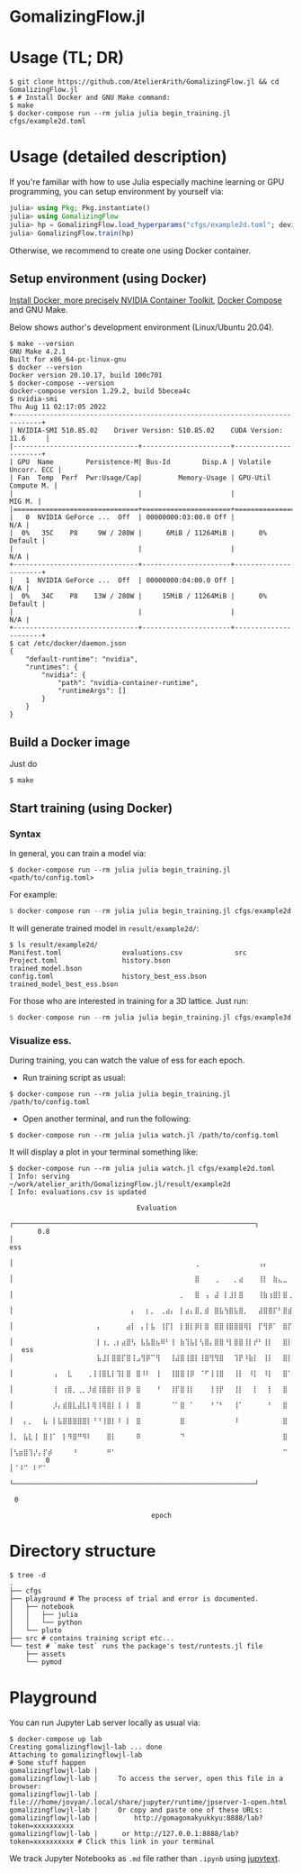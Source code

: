 # GomalizingFlow.jl

# Usage (TL; DR)

```console
$ git clone https://github.com/AtelierArith/GomalizingFlow.jl && cd GomalizingFlow.jl
$ # Install Docker and GNU Make command:
$ make
$ docker-compose run --rm julia julia begin_training.jl cfgs/example2d.toml
```

# Usage (detailed description)

If you're familiar with how to use Julia especially machine learning or GPU programming, you can setup environment by yourself via:

```julia
julia> using Pkg; Pkg.instantiate()
julia> using GomalizingFlow
julia> hp = GomalizingFlow.load_hyperparams("cfgs/example2d.toml"; device_id=0, pretrained=nothing, result="result")
julia> GomalizingFlow.train(hp)
```

Otherwise, we recommend to create one using Docker container.

## Setup environment (using Docker)

[Install Docker, more precisely NVIDIA Container Toolkit](https://docs.nvidia.com/datacenter/cloud-native/container-toolkit/install-guide.html#docker), [Docker Compose](https://docs.docker.com/compose/install/compose-plugin/#installing-compose-on-linux-systems) and GNU Make.

Below shows author's development environment (Linux/Ubuntu 20.04).

```console
$ make --version
GNU Make 4.2.1
Built for x86_64-pc-linux-gnu
$ docker --version
Docker version 20.10.17, build 100c701
$ docker-compose --version
docker-compose version 1.29.2, build 5becea4c
$ nvidia-smi
Thu Aug 11 02:17:05 2022
+-----------------------------------------------------------------------------+
| NVIDIA-SMI 510.85.02    Driver Version: 510.85.02    CUDA Version: 11.6     |
|-------------------------------+----------------------+----------------------+
| GPU  Name        Persistence-M| Bus-Id        Disp.A | Volatile Uncorr. ECC |
| Fan  Temp  Perf  Pwr:Usage/Cap|         Memory-Usage | GPU-Util  Compute M. |
|                               |                      |               MIG M. |
|===============================+======================+======================|
|   0  NVIDIA GeForce ...  Off  | 00000000:03:00.0 Off |                  N/A |
|  0%   35C    P8     9W / 280W |      6MiB / 11264MiB |      0%      Default |
|                               |                      |                  N/A |
+-------------------------------+----------------------+----------------------+
|   1  NVIDIA GeForce ...  Off  | 00000000:04:00.0 Off |                  N/A |
|  0%   34C    P8    13W / 280W |     15MiB / 11264MiB |      0%      Default |
|                               |                      |                  N/A |
+-------------------------------+----------------------+----------------------+
$ cat /etc/docker/daemon.json
{
    "default-runtime": "nvidia",
    "runtimes": {
        "nvidia": {
            "path": "nvidia-container-runtime",
            "runtimeArgs": []
        }
    }
}
```

## Build a Docker image

Just do

```console
$ make
```

## Start training (using Docker)

### Syntax

In general, you can train a model via:

```console
$ docker-compose run --rm julia julia begin_training.jl <path/to/config.toml>
```
For example:

```julia
$ docker-compose run --rm julia julia begin_training.jl cfgs/example2d.toml # You can enjoy our software on CPU-only hardware device
```

It will generate trained model in `result/example2d/`:

```console
$ ls result/example2d/
Manifest.toml               evaluations.csv             src
Project.toml                history.bson                trained_model.bson
config.toml                 history_best_ess.bson       trained_model_best_ess.bson
```

For those who are interested in training for a 3D lattice. Just run:

```julia
$ docker-compose run --rm julia julia begin_training.jl cfgs/example3d.toml # For 3D lattice case, you may want to use GPU for training.
```

### Visualize ess.

During training, you can watch the value of ess for each epoch.

- Run training script as usual:

```console
$ docker-compose run --rm julia julia begin_training.jl /path/to/config.toml
```

- Open another terminal, and run the following:

```console
$ docker-compose run --rm julia julia watch.jl /path/to/config.toml
```

It will display a plot in your terminal something like:

```console
$ docker-compose run --rm julia julia watch.jl cfgs/example2d.toml
[ Info: serving ~/work/atelier_arith/GomalizingFlow.jl/result/example2d
[ Info: evaluations.csv is updated
           ⠀⠀⠀⠀⠀⠀⠀⠀⠀⠀⠀⠀⠀⠀⠀⠀⠀⠀⠀⠀⠀⠀⠀⠀⠀⠀Evaluation⠀⠀⠀⠀⠀⠀⠀⠀⠀⠀⠀⠀⠀⠀⠀⠀⠀⠀⠀⠀⠀⠀⠀⠀⠀⠀
           ┌────────────────────────────────────────────────────────────┐
       0.8 │⠀⠀⠀⠀⠀⠀⠀⠀⠀⠀⠀⠀⠀⠀⠀⠀⠀⠀⠀⠀⠀⠀⠀⠀⠀⠀⠀⠀⠀⠀⠀⠀⠀⠀⠀⠀⠀⠀⠀⠀⠀⠀⠀⠀⠀⠀⠀⠀⠀⠀⠀⠀⠀⠀⠀⠀⠀⠀⠀⠀│ ess
           │⠀⠀⠀⠀⠀⠀⠀⠀⠀⠀⠀⠀⠀⠀⠀⠀⠀⠀⠀⠀⠀⠀⠀⠀⠀⠀⠀⠀⠀⠀⠀⠀⠀⠀⠀⠀⠀⢀⠀⠀⠀⠀⠀⠀⠀⠀⠀⠀⠀⠀⢠⡄⠀⠀⠀⠀⠀⠀⠀⠀│
           │⠀⠀⠀⠀⠀⠀⠀⠀⠀⠀⠀⠀⠀⠀⠀⠀⠀⠀⠀⠀⠀⠀⠀⠀⠀⠀⠀⠀⠀⠀⠀⠀⠀⠀⠀⠀⠀⣿⠀⠀⠀⢀⠀⠀⠀⡀⣴⠀⠀⠀⢸⡇⠀⣷⣄⣀⠀⢀⠀⡄│
           │⠀⠀⠀⠀⠀⠀⠀⠀⠀⠀⠀⠀⠀⠀⠀⠀⠀⠀⠀⠀⠀⠀⠀⠀⠀⠀⠀⠀⠀⠀⠀⠀⠀⠀⡀⠀⠀⣿⠀⢠⠀⣼⠀⡇⣸⡇⣿⠀⠀⠀⢸⣷⢰⣿⡇⣿⢀⣸⣰⡇│
           │⠀⠀⠀⠀⠀⠀⠀⠀⠀⠀⠀⠀⠀⠀⠀⠀⠀⠀⠀⠀⠀⠀⠀⠀⡄⠀⠀⡆⡀⠀⢀⣴⡄⠀⡇⣴⡄⣿⡀⣾⠀⣿⣧⢳⣿⣧⣿⡀⠀⠀⣼⣿⣿⡏⠃⣿⣾⣿⣿⡇│
           │⠀⠀⠀⠀⠀⠀⠀⠀⠀⠀⠀⠀⠀⠀⠀⠀⠀⡄⠀⠀⠀⠀⠀⣴⡇⠀⡄⡇⣧⠀⢸⡏⡇⠀⡇⣿⡇⡿⡇⣿⠀⣿⣿⢸⣿⣿⣿⢿⡇⠀⡏⢻⡿⠁⠀⣿⡏⣿⣿⣷│
           │⠀⠀⠀⠀⠀⠀⠀⠀⠀⠀⠀⠀⠀⠀⠀⠀⠀⡇⢰⡀⢀⡆⣴⣿⢣⠀⣧⣧⣿⣦⠿⠃⢸⠀⣷⢹⣧⡇⢣⣿⡄⣿⣿⠘⡇⣿⣿⢸⡇⡞⠃⢸⡇⠀⠀⣿⡇⣿⢿⣿│
   ess     │⠀⠀⠀⠀⠀⠀⠀⠀⠀⠀⠀⠀⠀⠀⠀⠀⠀⣧⣸⡇⣿⣿⡏⣿⢸⣠⢻⡿⠉⢻⠀⠀⢸⣼⣿⢸⣿⡇⢸⣿⢻⢻⣿⠀⠀⢹⡟⠸⣷⡇⠀⢸⡇⠀⠀⣿⡇⣿⠀⡿│
           │⠀⠀⠀⠀⠀⠀⠀⠀⢠⠀⠀⣇⠀⠀⠀⢀⢸⢸⣿⣇⡇⢹⡇⣿⠀⣿⠸⠇⠀⢸⠀⠀⢸⣿⣿⢸⡿⠀⠈⠋⢸⢸⣿⠀⠀⢸⡇⠀⠸⡇⠀⠸⡇⠀⠀⣿⠁⡏⠀⠁│
           │⠀⠀⠀⠀⠀⠀⠀⠀⢸⠀⢰⣿⡀⢀⡀⡸⣾⢸⣿⣿⡇⢸⡇⡿⠀⣿⠀⠀⠀⠘⠀⠀⢸⡏⣿⢸⡇⠀⠀⠀⢸⢸⡟⠀⠀⢸⡇⠀⠀⡇⠀⠀⡇⠀⠀⣿⠀⡇⠀⠀│
           │⠀⠀⠀⠀⠀⠀⠀⠀⡸⡄⣾⣿⣇⣼⣇⡇⢿⢸⢿⣿⡇⢸⠀⡇⠀⣿⠀⠀⠀⠀⠀⠀⠈⠁⣿⠀⠁⠀⠀⠀⠘⠈⠃⠀⠀⢸⠁⠀⠀⠀⠀⠀⠃⠀⠀⣿⠀⡇⠀⠀│
           │⠀⠀⡄⡀⠀⠀⣧⠀⡇⣧⣿⣿⣿⣿⣿⡇⠘⠘⢸⣿⡇⠸⠀⡇⠀⣿⠀⠀⠀⠀⠀⠀⠀⠀⣿⠀⠀⠀⠀⠀⠀⠀⠀⠀⠀⠸⠀⠀⠀⠀⠀⠀⠀⠀⠀⣿⠀⡇⠀⠀│
           │⡀⠀⣧⣇⢸⠀⣿⢸⠁⠀⡇⠻⣿⠛⠻⠇⠀⠀⠀⣿⡇⠀⠀⠀⠀⠿⠀⠀⠀⠀⠀⠀⠀⠀⠙⠀⠀⠀⠀⠀⠀⠀⠀⠀⠀⠀⠀⠀⠀⠀⠀⠀⠀⠀⠀⣿⠀⡇⠀⠀│
           │⢣⣶⣿⢹⡜⡄⡏⡾⠀⠀⠀⠀⠘⠀⠀⠀⠀⠀⠀⠛⠁⠀⠀⠀⠀⠀⠀⠀⠀⠀⠀⠀⠀⠀⠀⠀⠀⠀⠀⠀⠀⠀⠀⠀⠀⠀⠀⠀⠀⠀⠀⠀⠀⠀⠀⠉⠀⠀⠀⠀│
         0 │⠈⠸⠉⠀⠇⠋⠁⠀⠀⠀⠀⠀⠀⠀⠀⠀⠀⠀⠀⠀⠀⠀⠀⠀⠀⠀⠀⠀⠀⠀⠀⠀⠀⠀⠀⠀⠀⠀⠀⠀⠀⠀⠀⠀⠀⠀⠀⠀⠀⠀⠀⠀⠀⠀⠀⠀⠀⠀⠀⠀│
           └────────────────────────────────────────────────────────────┘
           ⠀0⠀⠀⠀⠀⠀⠀⠀⠀⠀⠀⠀⠀⠀⠀⠀⠀⠀⠀⠀⠀⠀⠀⠀⠀⠀⠀⠀⠀⠀⠀⠀⠀⠀⠀⠀⠀⠀⠀⠀⠀⠀⠀⠀⠀⠀⠀⠀⠀⠀⠀⠀⠀⠀⠀⠀⠀200⠀
           ⠀⠀⠀⠀⠀⠀⠀⠀⠀⠀⠀⠀⠀⠀⠀⠀⠀⠀⠀⠀⠀⠀⠀⠀⠀⠀⠀⠀⠀epoch⠀⠀⠀⠀⠀⠀⠀⠀⠀⠀⠀⠀⠀⠀⠀⠀⠀⠀⠀⠀⠀⠀⠀⠀⠀⠀⠀⠀
```

# Directory structure

```console
$ tree -d
.
├── cfgs
├── playground # The process of trial and error is documented.
│   ├── notebook
│   │   ├── julia
│   │   └── python
│   └── pluto
├── src # contains training script etc...
└── test # `make test` runs the package's test/runtests.jl file 
    ├── assets
    └── pymod
```

# Playground

You can run Jupyter Lab server locally as usual via:

```console
$ docker-compose up lab
Creating gomalizingflowjl-lab ... done
Attaching to gomalizingflowjl-lab
# Some stuff happen
gomalizingflowjl-lab |
gomalizingflowjl-lab |     To access the server, open this file in a browser:
gomalizingflowjl-lab |         file:///home/jovyan/.local/share/jupyter/runtime/jpserver-1-open.html
gomalizingflowjl-lab |     Or copy and paste one of these URLs:
gomalizingflowjl-lab |         http://gomagomakyukkyu:8888/lab?token=xxxxxxxxxx
gomalizingflowjl-lab |      or http://127.0.0.1:8888/lab?token=xxxxxxxxxx # Click this link in your terminal
```

We track Jupyter Notebooks as `.md` file rather than `.ipynb` using [jupytext](https://github.com/mwouts/jupytext).
